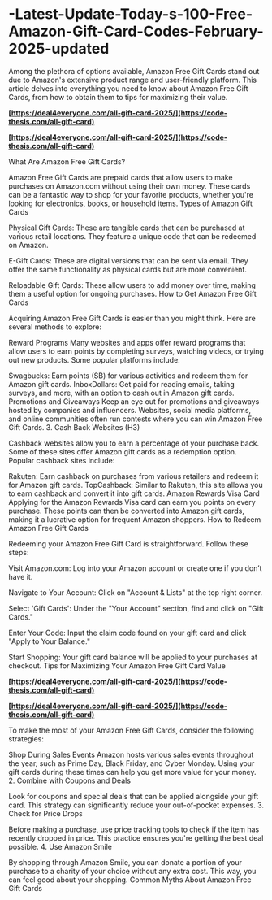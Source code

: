 # -Latest-Update-Today-s-100-Free-Amazon-Gift-Card-Codes-February-2025-updated
Among the plethora of options available, Amazon Free Gift Cards stand out due to Amazon's extensive product range and user-friendly platform. This article delves into everything you need to know about Amazon Free Gift Cards, from how to obtain them to tips for maximizing their value.

**[https://deal4everyone.com/all-gift-card-2025/](https://code-thesis.com/all-gift-card)**

**[https://deal4everyone.com/all-gift-card-2025/](https://code-thesis.com/all-gift-card)**

What Are Amazon Free Gift Cards?

Amazon Free Gift Cards are prepaid cards that allow users to make purchases on Amazon.com without using their own money. These cards can be a fantastic way to shop for your favorite products, whether you're looking for electronics, books, or household items. Types of Amazon Gift Cards

Physical Gift Cards: These are tangible cards that can be purchased at various retail locations. They feature a unique code that can be redeemed on Amazon.

E-Gift Cards: These are digital versions that can be sent via email. They offer the same functionality as physical cards but are more convenient.

Reloadable Gift Cards: These allow users to add money over time, making them a useful option for ongoing purchases. How to Get Amazon Free Gift Cards

Acquiring Amazon Free Gift Cards is easier than you might think. Here are several methods to explore:

Reward Programs Many websites and apps offer reward programs that allow users to earn points by completing surveys, watching videos, or trying out new products. Some popular platforms include:

Swagbucks: Earn points (SB) for various activities and redeem them for Amazon gift cards. InboxDollars: Get paid for reading emails, taking surveys, and more, with an option to cash out in Amazon gift cards. Promotions and Giveaways Keep an eye out for promotions and giveaways hosted by companies and influencers. Websites, social media platforms, and online communities often run contests where you can win Amazon Free Gift Cards. 3. Cash Back Websites (H3)

Cashback websites allow you to earn a percentage of your purchase back. Some of these sites offer Amazon gift cards as a redemption option. Popular cashback sites include:

Rakuten: Earn cashback on purchases from various retailers and redeem it for Amazon gift cards. TopCashback: Similar to Rakuten, this site allows you to earn cashback and convert it into gift cards. Amazon Rewards Visa Card Applying for the Amazon Rewards Visa card can earn you points on every purchase. These points can then be converted into Amazon gift cards, making it a lucrative option for frequent Amazon shoppers. How to Redeem Amazon Free Gift Cards

Redeeming your Amazon Free Gift Card is straightforward. Follow these steps:

Visit Amazon.com: Log into your Amazon account or create one if you don’t have it.

Navigate to Your Account: Click on "Account & Lists" at the top right corner.

Select 'Gift Cards': Under the "Your Account" section, find and click on "Gift Cards."

Enter Your Code: Input the claim code found on your gift card and click "Apply to Your Balance."

Start Shopping: Your gift card balance will be applied to your purchases at checkout. Tips for Maximizing Your Amazon Free Gift Card Value

**[https://deal4everyone.com/all-gift-card-2025/](https://code-thesis.com/all-gift-card)**

**[https://deal4everyone.com/all-gift-card-2025/](https://code-thesis.com/all-gift-card)**

To make the most of your Amazon Free Gift Cards, consider the following strategies:

Shop During Sales Events Amazon hosts various sales events throughout the year, such as Prime Day, Black Friday, and Cyber Monday. Using your gift cards during these times can help you get more value for your money. 2. Combine with Coupons and Deals

Look for coupons and special deals that can be applied alongside your gift card. This strategy can significantly reduce your out-of-pocket expenses. 3. Check for Price Drops

Before making a purchase, use price tracking tools to check if the item has recently dropped in price. This practice ensures you're getting the best deal possible. 4. Use Amazon Smile

By shopping through Amazon Smile, you can donate a portion of your purchase to a charity of your choice without any extra cost. This way, you can feel good about your shopping. Common Myths About Amazon Free Gift Cards
